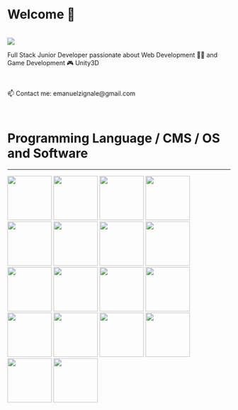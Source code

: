 <h1> Welcome 👋 </h1><br>
<img src="https://github.com/user-attachments/assets/d3a82ee2-c51a-46a4-b6f9-593c0343c701" />


<p> Full Stack Junior Developer passionate about  Web Development 👨‍💻 and Game Development 🎮 Unity3D </p> <br>

<p> 📫 Contact me: emanuelzignale@gmail.com</p> <br>

<h1> Programming Language / CMS  / OS and Software</h1>
<hr>
<div>
<img src="https://raw.githubusercontent.com/marwin1991/profile-technology-icons/refs/heads/main/icons/html.png" width="100" />
<img src="https://raw.githubusercontent.com/marwin1991/profile-technology-icons/refs/heads/main/icons/css.png" width="100" />
<img src="https://raw.githubusercontent.com/marwin1991/profile-technology-icons/refs/heads/main/icons/javascript.png" width="100" />
<img src="https://raw.githubusercontent.com/marwin1991/profile-technology-icons/refs/heads/main/icons/python.png" width="100" />
<img src="https://raw.githubusercontent.com/marwin1991/profile-technology-icons/refs/heads/main/icons/bootstrap.png" width="100" />
<img src="https://raw.githubusercontent.com/marwin1991/profile-technology-icons/refs/heads/main/icons/tailwind_css.png" width="100" />
<img src="https://raw.githubusercontent.com/marwin1991/profile-technology-icons/refs/heads/main/icons/node_js.png" width="100" />
<img src="https://raw.githubusercontent.com/marwin1991/profile-technology-icons/refs/heads/main/icons/npm.png" width="100" />  
<img src="https://raw.githubusercontent.com/marwin1991/profile-technology-icons/refs/heads/main/icons/react.png" width="100" />
<img src="https://raw.githubusercontent.com/marwin1991/profile-technology-icons/refs/heads/main/icons/php.png" width="100" />
<img src="https://raw.githubusercontent.com/marwin1991/profile-technology-icons/refs/heads/main/icons/laravel.png" width="100" />
<img src="https://raw.githubusercontent.com/marwin1991/profile-technology-icons/refs/heads/main/icons/mysql.png" width="100" />
<img src="https://raw.githubusercontent.com/marwin1991/profile-technology-icons/refs/heads/main/icons/postgresql.png" width="100" /> 
<img src="https://raw.githubusercontent.com/marwin1991/profile-technology-icons/refs/heads/main/icons/wordpress.png" width="100" />
<img src="https://raw.githubusercontent.com/marwin1991/profile-technology-icons/refs/heads/main/icons/figma.png" width="100" />
<img  src="https://raw.githubusercontent.com/marwin1991/profile-technology-icons/refs/heads/main/icons/c%23.png" width="100" />
<img src="https://raw.githubusercontent.com/marwin1991/profile-technology-icons/refs/heads/main/icons/unity.png" width="100" />
<img src="https://raw.githubusercontent.com/marwin1991/profile-technology-icons/refs/heads/main/icons/visual_studio_code.png" width="100" />
</div>


